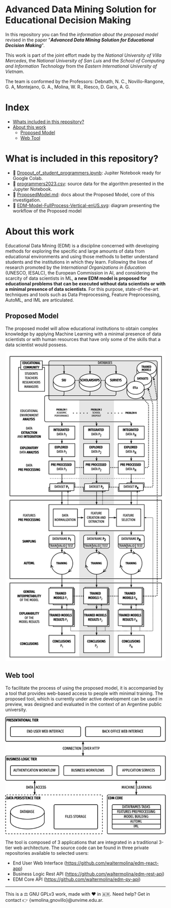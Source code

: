 # Advanced Data Mining Solution for Educational Decision Making

In this repository you can find the *information about the proposed model* revised in the paper "***Advanced Data Mining Solution for Educational Decision Making***".

This work is part of the joint effort made by the *National University of Villa Mercedes*, the *National University of San Luis* and the *School of Computing and Information Technology* from the *Eastern International University of Vietnam*.

The team is conformed by the Professors: Debnath, N. C., Novillo-Rangone, G. A, Montejano, G. A., Molina, W. R., Riesco, D. Garis, A. G.

# Index
- [Whats included in this repository?](#whats-included-in-this-repository)
- [About this work](#about-this-work)
  - [Proposed Model](#proposed-model)
  - [Web Tool](#web-tool)

# What is included in this repository?
- 📒 [Dropout_of_student_programmers.ipynb](https://github.com/UNViMe/edm-arch/blob/main/Dropout_of_student_programmers.ipynb): Jupiter Notebook ready for Google Colab.
- 📑 [programmers2023.csv](https://github.com/UNViMe/edm-arch/blob/main/programmers2023.csv): source data for the algorithm presented in the Jupyter Notebook.
- 📝 [ProposedModel.md](https://github.com/UNViMe/edm-arch/blob/main/ProposedModel.md): docs about the Proposed Model, core of this investigation.
- 📎 [EDM-Model-FullProcess-Vertical-enUS.svg](https://github.com/UNViMe/edm-arch/blob/main/EDM-Model-FullProcess-Vertical-enUS.svg): diagram presenting the workflow of the Proposed model

# About this work
Educational Data Mining (EDM) is a discipline concerned with developing methods for exploring the specific and large amounts of data from educational environments and using those methods to better understand students and the institutions in which they learn. Following the lines of research promoted by the *International Organizations in Education* (UNESCO, IESALC), the European Commission in AI, and considering the scarcity of data scientists in ML, **a new EDM model is proposed for educational problems that can be executed without data scientists or with a minimal presence of data scientists**. For this purpose, state-of-the-art techniques and tools such as Data Preprocessing, Feature Preprocessing, AutoML, and IML are articulated.

## Proposed Model

The proposed model will allow educational institutions to obtain complex knowledge by applying Machine Learning with a minimal presence of data scientists or with human resources that have only some of the skills that a data scientist would possess.

![Fig. 1: Proposed Model](https://github.com/UNViMe/edm-arch/raw/main/EDM-Model-FullProcess-Vertical-enUS.svg)



## Web tool
To facilitate the process of using the proposed model, it is accompanied by a tool that provides web-based access to people with minimal training. The proposed tool, which is currently under active development can be used in preview, was designed and evaluated in the context of an Argentine public university. 

![Web Tool Architecture](https://github.com/UNViMe/edm-arch/raw/main/ToolArchitecture.svg)

The tool is composed of 3 applications that are integrated in a traditional 3-tier web architecture. The source code can be found in three private repositories available to selected users:
- End User Web Interface (https://github.com/waltermolina/edm-react-app)
- Business Logic Rest API (https://github.com/waltermolina/edm-rest-api)
- EDM Core API (https://github.com/waltermolina/edm-py-api)

---
This is a ⚖️ GNU GPLv3 work, made with ❤️ in 🇦🇷. Need help? Get in contact 👉 {wmolina,gnovillo}@unvime.edu.ar.
